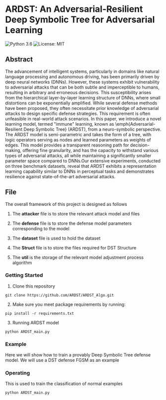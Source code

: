 # ARDST: An Adversarial-Resilient Deep Symbolic Tree for Adversarial Learning

![Python 3.6](https://img.shields.io/badge/python-3.6-green.svg)
![License: MIT](https://img.shields.io/badge/License-MIT-green.svg)


## Abstract
The advancement of intelligent systems, particularly in domains like natural language processing and autonomous driving, has been primarily driven by deep neural networks (DNNs). However, these systems exhibit vulnerability to adversarial attacks that can be both subtle and imperceptible to humans, resulting in arbitrary and erroneous decisions. This susceptibility arises from the hierarchical layer-by-layer learning structure of DNNs, where small distortions can be exponentially amplified. While several defense methods have been proposed, they often necessitate prior knowledge of adversarial attacks to design specific defense strategies. This requirement is often unfeasible in real-world attack scenarios. In this paper, we introduce a novel learning model, termed "immune" learning, known as \emph{Adversarial-Resilient Deep Symbolic Tree} (ARDST), from a neuro-symbolic perspective. The ARDST model is semi-parametric and takes the form of a tree, with logic operators serving as nodes and learned parameters as weights of edges. This model provides a transparent reasoning path for decision-making, offering fine granularity, and has the capacity to withstand various types of adversarial attacks, all while maintaining a significantly smaller parameter space compared to DNNs.Our extensive experiments, conducted on three benchmark datasets, reveal that ARDST exhibits a representation learning capability similar to DNNs in perceptual tasks and demonstrates resilience against state-of-the-art adversarial attacks.

## File

The overall framework of this project is designed as follows
1. The **attacker** file is to store the relevant attack model and files

2. The **defense** file is to store the defense model parameters corresponding to the model

3. The **dataset** file is used to hold the dataset

4. The **Struct** file is to store the files required for DST Structure

5. The **util** is the storage of the relevant model adjustment process algorithm

### Getting Started
1. Clone this repository

```
git clone https://github.com/ARDST/ARDST_Algo.git
```

2. Make sure you meet package requirements by running:

```
pip install -r requirements.txt
```

3. Running ARDST model

```
python ARDST_main.py
```

### Example

Here we will show how to train a provably Deep Symbolic Tree defense model. We will use a DST defense FGSM as an example

### Operating

This is used to train the classification of normal examples
```
python ARDST_main.py
```

